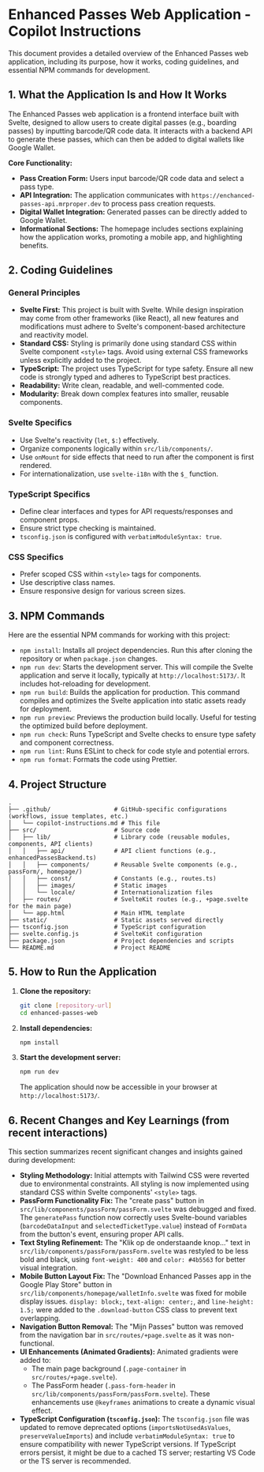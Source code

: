 # Enhanced Passes Web Application - Copilot Instructions

This document provides a detailed overview of the Enhanced Passes web application, including its purpose, how it works, coding guidelines, and essential NPM commands for development.

## 1. What the Application Is and How It Works

The Enhanced Passes web application is a frontend interface built with Svelte, designed to allow users to create digital passes (e.g., boarding passes) by inputting barcode/QR code data. It interacts with a backend API to generate these passes, which can then be added to digital wallets like Google Wallet.

**Core Functionality:**
- **Pass Creation Form:** Users input barcode/QR code data and select a pass type.
- **API Integration:** The application communicates with `https://enchanced-passes-api.mrproper.dev` to process pass creation requests.
- **Digital Wallet Integration:** Generated passes can be directly added to Google Wallet.
- **Informational Sections:** The homepage includes sections explaining how the application works, promoting a mobile app, and highlighting benefits.

## 2. Coding Guidelines

### General Principles
- **Svelte First:** This project is built with Svelte. While design inspiration may come from other frameworks (like React), all new features and modifications must adhere to Svelte's component-based architecture and reactivity model.
- **Standard CSS:** Styling is primarily done using standard CSS within Svelte component `<style>` tags. Avoid using external CSS frameworks unless explicitly added to the project.
- **TypeScript:** The project uses TypeScript for type safety. Ensure all new code is strongly typed and adheres to TypeScript best practices.
- **Readability:** Write clean, readable, and well-commented code.
- **Modularity:** Break down complex features into smaller, reusable components.

### Svelte Specifics
- Use Svelte's reactivity (`let`, `$:`) effectively.
- Organize components logically within `src/lib/components/`.
- Use `onMount` for side effects that need to run after the component is first rendered.
- For internationalization, use `svelte-i18n` with the `$_` function.

### TypeScript Specifics
- Define clear interfaces and types for API requests/responses and component props.
- Ensure strict type checking is maintained.
- `tsconfig.json` is configured with `verbatimModuleSyntax: true`.

### CSS Specifics
- Prefer scoped CSS within `<style>` tags for components.
- Use descriptive class names.
- Ensure responsive design for various screen sizes.

## 3. NPM Commands

Here are the essential NPM commands for working with this project:

- `npm install`: Installs all project dependencies. Run this after cloning the repository or when `package.json` changes.
- `npm run dev`: Starts the development server. This will compile the Svelte application and serve it locally, typically at `http://localhost:5173/`. It includes hot-reloading for development.
- `npm run build`: Builds the application for production. This command compiles and optimizes the Svelte application into static assets ready for deployment.
- `npm run preview`: Previews the production build locally. Useful for testing the optimized build before deployment.
- `npm run check`: Runs TypeScript and Svelte checks to ensure type safety and component correctness.
- `npm run lint`: Runs ESLint to check for code style and potential errors.
- `npm run format`: Formats the code using Prettier.

## 4. Project Structure

```
.
├── .github/                  # GitHub-specific configurations (workflows, issue templates, etc.)
│   └── copilot-instructions.md # This file
├── src/                      # Source code
│   ├── lib/                  # Library code (reusable modules, components, API clients)
│   │   ├── api/              # API client functions (e.g., enhancedPassesBackend.ts)
│   │   ├── components/       # Reusable Svelte components (e.g., passForm/, homepage/)
│   │   ├── const/            # Constants (e.g., routes.ts)
│   │   ├── images/           # Static images
│   │   └── locale/           # Internationalization files
│   ├── routes/               # SvelteKit routes (e.g., +page.svelte for the main page)
│   └── app.html              # Main HTML template
├── static/                   # Static assets served directly
├── tsconfig.json             # TypeScript configuration
├── svelte.config.js          # SvelteKit configuration
├── package.json              # Project dependencies and scripts
└── README.md                 # Project README
```

## 5. How to Run the Application

1.  **Clone the repository:**
    ```bash
    git clone [repository-url]
    cd enhanced-passes-web
    ```
2.  **Install dependencies:**
    ```bash
    npm install
    ```
3.  **Start the development server:**
    ```bash
    npm run dev
    ```
    The application should now be accessible in your browser at `http://localhost:5173/`.

## 6. Recent Changes and Key Learnings (from recent interactions)

This section summarizes recent significant changes and insights gained during development:

-   **Styling Methodology:** Initial attempts with Tailwind CSS were reverted due to environmental constraints. All styling is now implemented using standard CSS within Svelte components' `<style>` tags.
-   **PassForm Functionality Fix:** The "create pass" button in `src/lib/components/passForm/passForm.svelte` was debugged and fixed. The `generatePass` function now correctly uses Svelte-bound variables (`barcodeDataInput` and `selectedTicketType.value`) instead of `FormData` from the button's event, ensuring proper API calls.
-   **Text Styling Refinement:** The "Klik op de onderstaande knop..." text in `src/lib/components/passForm/passForm.svelte` was restyled to be less bold and black, using `font-weight: 400` and `color: #4b5563` for better visual integration.
-   **Mobile Button Layout Fix:** The "Download Enhanced Passes app in the Google Play Store" button in `src/lib/components/homepage/walletInfo.svelte` was fixed for mobile display issues. `display: block;`, `text-align: center;`, and `line-height: 1.5;` were added to the `.download-button` CSS class to prevent text overlapping.
-   **Navigation Button Removal:** The "Mijn Passes" button was removed from the navigation bar in `src/routes/+page.svelte` as it was non-functional.
-   **UI Enhancements (Animated Gradients):** Animated gradients were added to:
    -   The main page background (`.page-container` in `src/routes/+page.svelte`).
    -   The PassForm header (`.pass-form-header` in `src/lib/components/passForm/passForm.svelte`).
    These enhancements use `@keyframes` animations to create a dynamic visual effect.
-   **TypeScript Configuration (`tsconfig.json`):** The `tsconfig.json` file was updated to remove deprecated options (`importsNotUsedAsValues`, `preserveValueImports`) and include `verbatimModuleSyntax: true` to ensure compatibility with newer TypeScript versions. If TypeScript errors persist, it might be due to a cached TS server; restarting VS Code or the TS server is recommended.